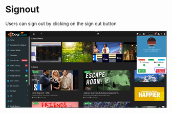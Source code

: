 # Signout

Users can sign out by clicking on the sign out button

![](.gitbook/assets/image%20%28302%29.png)

